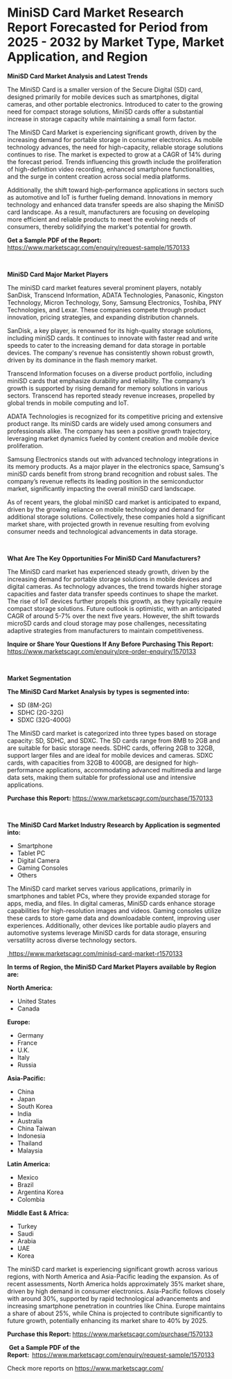 <p><h1>MiniSD Card Market Research Report Forecasted for Period from 2025 -  2032 by Market Type, Market Application, and Region</h1></p><p><strong>MiniSD Card Market Analysis and Latest Trends</strong></p>
<p><p>The MiniSD Card is a smaller version of the Secure Digital (SD) card, designed primarily for mobile devices such as smartphones, digital cameras, and other portable electronics. Introduced to cater to the growing need for compact storage solutions, MiniSD cards offer a substantial increase in storage capacity while maintaining a small form factor.</p><p>The MiniSD Card Market is experiencing significant growth, driven by the increasing demand for portable storage in consumer electronics. As mobile technology advances, the need for high-capacity, reliable storage solutions continues to rise. The market is expected to grow at a CAGR of 14% during the forecast period. Trends influencing this growth include the proliferation of high-definition video recording, enhanced smartphone functionalities, and the surge in content creation across social media platforms.</p><p>Additionally, the shift toward high-performance applications in sectors such as automotive and IoT is further fueling demand. Innovations in memory technology and enhanced data transfer speeds are also shaping the MiniSD card landscape. As a result, manufacturers are focusing on developing more efficient and reliable products to meet the evolving needs of consumers, thereby solidifying the market's potential for growth.</p></p>
<p><strong>Get a Sample PDF of the Report:&nbsp;</strong> <a href="https://www.marketscagr.com/enquiry/request-sample/1570133?utm_campaign=2882&utm_medium=2&utm_source=Github&utm_content=ia&utm_term=06042025&utm_id=minisd-card">https://www.marketscagr.com/enquiry/request-sample/1570133</a></p>
<p>&nbsp;</p>
<p><strong>MiniSD Card Major Market Players</strong></p>
<p><p>The miniSD card market features several prominent players, notably SanDisk, Transcend Information, ADATA Technologies, Panasonic, Kingston Technology, Micron Technology, Sony, Samsung Electronics, Toshiba, PNY Technologies, and Lexar. These companies compete through product innovation, pricing strategies, and expanding distribution channels.</p><p>SanDisk, a key player, is renowned for its high-quality storage solutions, including miniSD cards. It continues to innovate with faster read and write speeds to cater to the increasing demand for data storage in portable devices. The company's revenue has consistently shown robust growth, driven by its dominance in the flash memory market.</p><p>Transcend Information focuses on a diverse product portfolio, including miniSD cards that emphasize durability and reliability. The company’s growth is supported by rising demand for memory solutions in various sectors. Transcend has reported steady revenue increases, propelled by global trends in mobile computing and IoT.</p><p>ADATA Technologies is recognized for its competitive pricing and extensive product range. Its miniSD cards are widely used among consumers and professionals alike. The company has seen a positive growth trajectory, leveraging market dynamics fueled by content creation and mobile device proliferation.</p><p>Samsung Electronics stands out with advanced technology integrations in its memory products. As a major player in the electronics space, Samsung's miniSD cards benefit from strong brand recognition and robust sales. The company’s revenue reflects its leading position in the semiconductor market, significantly impacting the overall miniSD card landscape.</p><p>As of recent years, the global miniSD card market is anticipated to expand, driven by the growing reliance on mobile technology and demand for additional storage solutions. Collectively, these companies hold a significant market share, with projected growth in revenue resulting from evolving consumer needs and technological advancements in data storage.</p></p>
<p>&nbsp;</p>
<p><strong>What Are The Key Opportunities For MiniSD Card Manufacturers?</strong></p>
<p><p>The MiniSD card market has experienced steady growth, driven by the increasing demand for portable storage solutions in mobile devices and digital cameras. As technology advances, the trend towards higher storage capacities and faster data transfer speeds continues to shape the market. The rise of IoT devices further propels this growth, as they typically require compact storage solutions. Future outlook is optimistic, with an anticipated CAGR of around 5-7% over the next five years. However, the shift towards microSD cards and cloud storage may pose challenges, necessitating adaptive strategies from manufacturers to maintain competitiveness.</p></p>
<p><strong>Inquire or Share Your Questions If Any Before Purchasing This Report:</strong> <a href="https://www.marketscagr.com/enquiry/pre-order-enquiry/1570133?utm_campaign=2882&utm_medium=2&utm_source=Github&utm_content=ia&utm_term=06042025&utm_id=minisd-card">https://www.marketscagr.com/enquiry/pre-order-enquiry/1570133</a></p>
<p>&nbsp;</p>
<p><strong>Market Segmentation</strong></p>
<p><strong>The MiniSD Card Market Analysis by types is segmented into:</strong></p>
<p><ul><li>SD (8M-2G)</li><li>SDHC (2G-32G)</li><li>SDXC (32G-400G)</li></ul></p>
<p><p>The MiniSD card market is categorized into three types based on storage capacity: SD, SDHC, and SDXC. The SD cards range from 8MB to 2GB and are suitable for basic storage needs. SDHC cards, offering 2GB to 32GB, support larger files and are ideal for mobile devices and cameras. SDXC cards, with capacities from 32GB to 400GB, are designed for high-performance applications, accommodating advanced multimedia and large data sets, making them suitable for professional use and intensive applications.</p></p>
<p><strong>Purchase this Report:&nbsp;</strong><a href="https://www.marketscagr.com/purchase/1570133?utm_campaign=2882&utm_medium=2&utm_source=Github&utm_content=ia&utm_term=06042025&utm_id=minisd-card">https://www.marketscagr.com/purchase/1570133</a></p>
<p>&nbsp;</p>
<p><strong>The MiniSD Card Market Industry Research by Application is segmented into:</strong></p>
<p><ul><li>Smartphone</li><li>Tablet PC</li><li>Digital Camera</li><li>Gaming Consoles</li><li>Others</li></ul></p>
<p><p>The MiniSD card market serves various applications, primarily in smartphones and tablet PCs, where they provide expanded storage for apps, media, and files. In digital cameras, MiniSD cards enhance storage capabilities for high-resolution images and videos. Gaming consoles utilize these cards to store game data and downloadable content, improving user experiences. Additionally, other devices like portable audio players and automotive systems leverage MiniSD cards for data storage, ensuring versatility across diverse technology sectors.</p></p>
<p><a href="https://www.marketscagr.com/minisd-card-market-r1570133?utm_campaign=2882&utm_medium=2&utm_source=Github&utm_content=ia&utm_term=06042025&utm_id=minisd-card">&nbsp;https://www.marketscagr.com/minisd-card-market-r1570133</a></p>
<p><strong>In terms of Region, the MiniSD Card Market Players available by Region are:</strong></p>
<p>
    <p> <strong> North America: </strong>
        <ul>
            <li>United States</li>
            <li>Canada</li>
        </ul>
        </p> 
    <p> <strong> Europe: </strong>
        <ul>
            <li>Germany</li>
            <li>France</li>
            <li>U.K.</li>
            <li>Italy</li>
            <li>Russia</li>
        </ul>
        </p> 
    <p> <strong> Asia-Pacific: </strong>
        <ul>
            <li>China</li>
            <li>Japan</li>
            <li>South Korea</li>
            <li>India</li>
            <li>Australia</li>
            <li>China Taiwan</li>
            <li>Indonesia</li>
            <li>Thailand</li>
            <li>Malaysia</li>
        </ul>
        </p> 
    <p> <strong> Latin America: </strong>
        <ul>
            <li>Mexico</li>
            <li>Brazil</li>
            <li>Argentina Korea</li>
            <li>Colombia</li>
        </ul>
        </p> 
    <p> <strong> Middle East & Africa: </strong>
        <ul>
            <li>Turkey</li>
            <li>Saudi</li>
            <li>Arabia</li>
            <li>UAE</li>
            <li>Korea</li>
        </ul>
    </p>
    </p>
<p><p>The miniSD card market is experiencing significant growth across various regions, with North America and Asia-Pacific leading the expansion. As of recent assessments, North America holds approximately 35% market share, driven by high demand in consumer electronics. Asia-Pacific follows closely with around 30%, supported by rapid technological advancements and increasing smartphone penetration in countries like China. Europe maintains a share of about 25%, while China is projected to contribute significantly to future growth, potentially enhancing its market share to 40% by 2025.</p></p>
<p><strong>Purchase this Report: </strong><a href="https://www.marketscagr.com/purchase/1570133?utm_campaign=2882&utm_medium=2&utm_source=Github&utm_content=ia&utm_term=06042025&utm_id=minisd-card">https://www.marketscagr.com/purchase/1570133</a></p>
<p>&nbsp;<strong>Get a Sample PDF of the Report:&nbsp;&nbsp;</strong><a href="https://www.marketscagr.com/enquiry/request-sample/1570133?utm_campaign=2882&utm_medium=2&utm_source=Github&utm_content=ia&utm_term=06042025&utm_id=minisd-card">https://www.marketscagr.com/enquiry/request-sample/1570133</a></p>
<p><strong></strong></p>
<p>Check more reports on <a href="https://www.marketscagr.com/?utm_campaign=2882&utm_medium=2&utm_source=Github&utm_content=ia&utm_term=06042025&utm_id=minisd-card">https://www.marketscagr.com/</a></p>